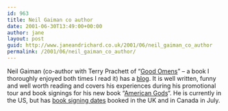 ```yaml
---
id: 963
title: Neil Gaiman co author
date: 2001-06-30T13:49:00+00:00
author: jane
layout: post
guid: http://www.janeandrichard.co.uk/2001/06/neil_gaiman_co_author
permalink: /2001/06/neil_gaiman_co_author/
---
```

Neil Gaiman (co-author with Terry Prachett of &#8220;[Good Omens](http://www.amazon.co.uk/exec/obidos/ASIN/0552137030/richarddallaway)&#8221; &#8211; a book I thoroughly enjoyed both times I read it) has a [blog](http://www.americangods.com/journal/journal.asp). It is well written, funny and well worth reading and covers his experiences during his promotional tour and book signings for his new book &#8220;[American Gods](http://www.amazon.co.uk/exec/obidos/ASIN/0747274231/richarddallaway)&#8220;. He is currently in the US, but has [book signing dates](http://www.americangods.com/otr/otr.asp) booked in the UK and in Canada in July.